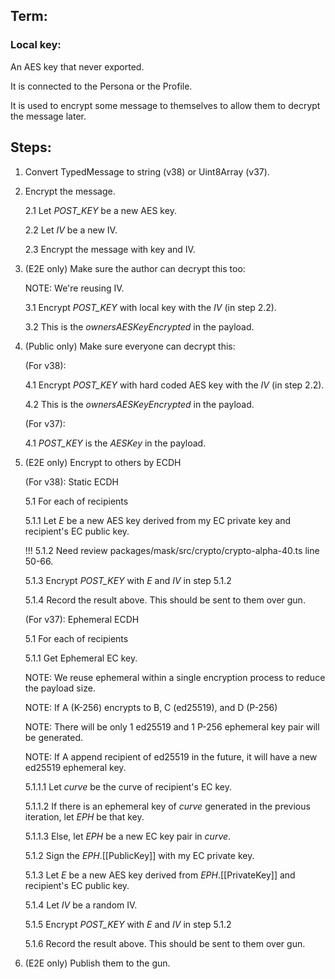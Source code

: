 ## Term:

### Local key:

An AES key that never exported.

It is connected to the Persona or the Profile.

It is used to encrypt some message to themselves to allow them to decrypt the message later.

## Steps:

1. Convert TypedMessage to string (v38) or Uint8Array (v37).
2. Encrypt the message.

   2.1 Let _POST_KEY_ be a new AES key.

   2.2 Let _IV_ be a new IV.

   2.3 Encrypt the message with key and IV.

3. (E2E only) Make sure the author can decrypt this too:

   NOTE: We're reusing IV.

   3.1 Encrypt _POST_KEY_ with local key with the _IV_ (in step 2.2).

   3.2 This is the _ownersAESKeyEncrypted_ in the payload.

4. (Public only) Make sure everyone can decrypt this:

   (For v38):

   4.1 Encrypt _POST_KEY_ with hard coded AES key with the _IV_ (in step 2.2).

   4.2 This is the _ownersAESKeyEncrypted_ in the payload.

   (For v37):

   4.1 _POST_KEY_ is the _AESKey_ in the payload.

5. (E2E only) Encrypt to others by ECDH

   (For v38): Static ECDH

   5.1 For each of recipients

   5.1.1 Let _E_ be a new AES key derived from my EC private key and recipient's EC public key.

   !!! 5.1.2 Need review packages/mask/src/crypto/crypto-alpha-40.ts line 50-66.

   5.1.3 Encrypt _POST_KEY_ with _E_ and _IV_ in step 5.1.2

   5.1.4 Record the result above. This should be sent to them over gun.

   (For v37): Ephemeral ECDH

   5.1 For each of recipients

   5.1.1 Get Ephemeral EC key.

   NOTE: We reuse ephemeral within a single encryption process to reduce the payload size.

   NOTE: If A (K-256) encrypts to B, C (ed25519), and D (P-256)

   NOTE: There will be only 1 ed25519 and 1 P-256 ephemeral key pair will be generated.

   NOTE: If A append recipient of ed25519 in the future, it will have a new ed25519 ephemeral key.

   5.1.1.1 Let _curve_ be the curve of recipient's EC key.

   5.1.1.2 If there is an ephemeral key of _curve_ generated in the previous iteration, let _EPH_ be that key.

   5.1.1.3 Else, let _EPH_ be a new EC key pair in _curve_.

   5.1.2 Sign the _EPH_.[[PublicKey]] with my EC private key.

   5.1.3 Let _E_ be a new AES key derived from _EPH_.[[PrivateKey]] and recipient's EC public key.

   5.1.4 Let _IV_ be a random IV.

   5.1.5 Encrypt _POST_KEY_ with _E_ and _IV_ in step 5.1.2

   5.1.6 Record the result above. This should be sent to them over gun.

6. (E2E only) Publish them to the gun.
